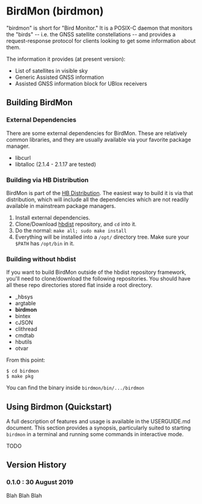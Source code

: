 # BirdMon (birdmon)

"birdmon" is short for "Bird Monitor." It is a POSIX-C daemon that monitors the "birds" -- i.e. the GNSS satellite constellations -- and provides a request-response protocol for clients looking to get some information about them.

The information it provides (at present version):

* List of satellites in visible sky
* Generic Assisted GNSS information
* Assisted GNSS information block for UBlox receivers

## Building BirdMon

### External Dependencies

There are some external dependencies for BirdMon.  These are relatively common libraries, and they are usually available via your favorite package manager.

* libcurl
* libtalloc (2.1.4 - 2.1.17 are tested)

### Building via HB Distribution

BirdMon is part of the [HB Distribution](https://github.com/jpnorair/hbdist).  The easiest way to build it is via that distribution, which will include all the dependencies which are not readily available in mainstream package managers.

1. Install external dependencies.
2. Clone/Download [hbdist](https://github.com/jpnorair/hbdist) repository, and `cd` into it.
3. Do the normal: `make all; sudo make install` 
4. Everything will be installed into a `/opt/` directory tree.  Make sure your `$PATH` has `/opt/bin` in it.

### Building without hbdist

If you want to build BirdMon outside of the hbdist repository framework, you'll need to clone/download the following repositories.  You should have all these repo directories stored flat inside a root directory.

* _hbsys
* argtable
* **birdmon**
* bintex
* cJSON
* clithread
* cmdtab
* hbutils
* otvar

From this point:

```
$ cd birdmon
$ make pkg
```

You can find the binary inside `birdmon/bin/.../birdmon`

## Using Birdmon (Quickstart)

A full description of features and usage is available in the USERGUIDE.md document.  This section provides a synopsis, particularly suited to starting `birdmon` in a terminal and running some commands in interactive mode.

TODO

## Version History

### 0.1.0 : 30 August 2019

Blah Blah Blah

